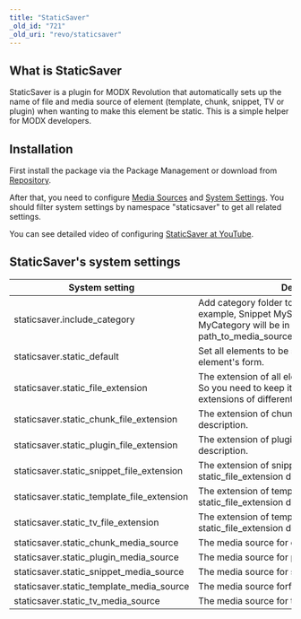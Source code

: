 ```yaml
---
title: "StaticSaver"
_old_id: "721"
_old_uri: "revo/staticsaver"
---
```


## What is StaticSaver

StaticSaver is a plugin for MODX Revolution that automatically sets up the name of file and media source of element (template, chunk, snippet, TV or plugin) when wanting to make this element be static. This is a simple helper for MODX developers.

## Installation

First install the package via the Package Management or download from [Repository](https://modx.com/extras/package/staticsaver).

After that, you need to configure [Media Sources](building-sites/media-sources) and [System Settings](building-sites/settings). You should filter system settings by namespace "staticsaver" to get all related settings.

You can see detailed video of configuring [StaticSaver at YouTube](http://www.youtube.com/watch?v=l3ObHPfFKTM).

## StaticSaver's system settings

| System setting                                | Description                                                                                                                                                   | Default |
| --------------------------------------------- | ------------------------------------------------------------------------------------------------------------------------------------------------------------- | ------- |
| staticsaver.include\_category                 | Add category folder to the path of element. For example, Snippet MySnippet in category MyCategory will be in path\_to\_media\_source/MyCategory/MySnippet.php | false   |
| staticsaver.static\_default                   | Set all elements to be static on opening of element's form.                                                                                                   | false   |
| staticsaver.static\_file\_extension           | The extension of all elements. It is of high priority. So you need to keep it blank for setting up different extensions of different elements.                | php     |
| staticsaver.static\_chunk\_file\_extension    | The extension of chunks. See static\_file\_extension description.                                                                                             | php     |
| staticsaver.static\_plugin\_file\_extension   | The extension of plugins. See static\_file\_extension description.                                                                                            | php     |
| staticsaver.static\_snippet\_file\_extension  | The extension of snippets. See static\_file\_extension description.                                                                                           | php     |
| staticsaver.static\_template\_file\_extension | The extension of templates. See static\_file\_extension description.                                                                                          | php     |
| staticsaver.static\_tv\_file\_extension       | The extension of template variables. See static\_file\_extension description.                                                                                 | php     |
| staticsaver.static\_chunk\_media\_source      | The media source for chunks.                                                                                                                                  | 1       |
| staticsaver.static\_plugin\_media\_source     | The media source for plugins.                                                                                                                                 | 1       |
| staticsaver.static\_snippet\_media\_source    | The media source for snippets.                                                                                                                                | 1       |
| staticsaver.static\_template\_media\_source   | The media source forf templates.                                                                                                                              | 1       |
| staticsaver.static\_tv\_media\_source         | The media source for template variables.                                                                                                                      | 1       |
